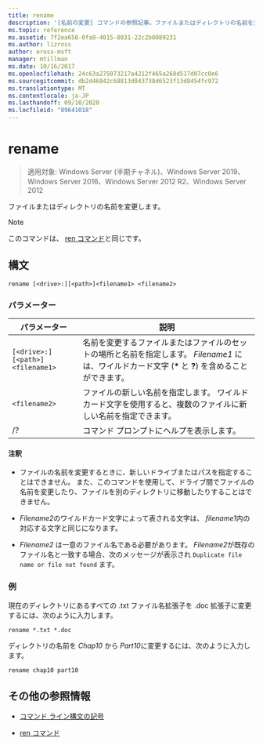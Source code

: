 ```yaml
---
title: rename
description: '[名前の変更] コマンドの参照記事。ファイルまたはディレクトリの名前を変更します。'
ms.topic: reference
ms.assetid: 7f2ea658-0fa9-4015-8031-22c2b0089231
ms.author: lizross
author: eross-msft
manager: mtillman
ms.date: 10/16/2017
ms.openlocfilehash: 24c63a275073217a4212f465a268d517d07cc0e6
ms.sourcegitcommit: db2d46842c68813d043738d6523f13d8454fc972
ms.translationtype: MT
ms.contentlocale: ja-JP
ms.lasthandoff: 09/10/2020
ms.locfileid: "89641018"
---
```

# <a name="rename"></a>rename

> 適用対象: Windows Server (半期チャネル)、Windows Server 2019、Windows Server 2016、Windows Server 2012 R2、Windows Server 2012

ファイルまたはディレクトリの名前を変更します。

> [!NOTE]
> このコマンドは、 [ren コマンド](ren.md)と同じです。

## <a name="syntax"></a>構文

```
rename [<drive>:][<path>]<filename1> <filename2>
```

### <a name="parameters"></a>パラメーター

| パラメーター | 説明 |
|--|--|
| `[<drive>:][<path>]<filename1>` | 名前を変更するファイルまたはファイルのセットの場所と名前を指定します。 *Filename1* には、ワイルドカード文字 (**&#42;** と **?**) を含めることができます。 |
| `<filename2>` | ファイルの新しい名前を指定します。 ワイルドカード文字を使用すると、複数のファイルに新しい名前を指定できます。 |
| /? | コマンド プロンプトにヘルプを表示します。 |

#### <a name="remarks"></a>注釈

- ファイルの名前を変更するときに、新しいドライブまたはパスを指定することはできません。 また、このコマンドを使用して、ドライブ間でファイルの名前を変更したり、ファイルを別のディレクトリに移動したりすることはできません。

- *Filename2*のワイルドカード文字によって表される文字は、 *filename1*内の対応する文字と同じになります。

- *Filename2* は一意のファイル名である必要があります。 *Filename2*が既存のファイル名と一致する場合、次のメッセージが表示され `Duplicate file name or file not found` ます。

### <a name="examples"></a>例

現在のディレクトリにあるすべての .txt ファイル名拡張子を .doc 拡張子に変更するには、次のように入力します。

```
rename *.txt *.doc
```

ディレクトリの名前を *Chap10* から *Part10*に変更するには、次のように入力します。

```
rename chap10 part10
```

## <a name="additional-references"></a>その他の参照情報

- [コマンド ライン構文の記号](command-line-syntax-key.md)

- [ren コマンド](ren.md)
